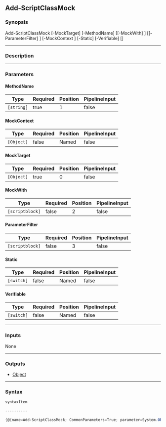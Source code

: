 Add-ScriptClassMock
-------------------

### Synopsis

Add-ScriptClassMock [-MockTarget] <Object> [-MethodName] <string> [[-MockWith] <scriptblock>] [[-ParameterFilter] <scriptblock>] [-MockContext <Object>] [-Static] [-Verifiable] [<CommonParameters>]

---

### Description

---

### Parameters
#### **MethodName**

|Type      |Required|Position|PipelineInput|
|----------|--------|--------|-------------|
|`[string]`|true    |1       |false        |

#### **MockContext**

|Type      |Required|Position|PipelineInput|
|----------|--------|--------|-------------|
|`[Object]`|false   |Named   |false        |

#### **MockTarget**

|Type      |Required|Position|PipelineInput|
|----------|--------|--------|-------------|
|`[Object]`|true    |0       |false        |

#### **MockWith**

|Type           |Required|Position|PipelineInput|
|---------------|--------|--------|-------------|
|`[scriptblock]`|false   |2       |false        |

#### **ParameterFilter**

|Type           |Required|Position|PipelineInput|
|---------------|--------|--------|-------------|
|`[scriptblock]`|false   |3       |false        |

#### **Static**

|Type      |Required|Position|PipelineInput|
|----------|--------|--------|-------------|
|`[switch]`|false   |Named   |false        |

#### **Verifiable**

|Type      |Required|Position|PipelineInput|
|----------|--------|--------|-------------|
|`[switch]`|false   |Named   |false        |

---

### Inputs
None

---

### Outputs
* [Object](https://learn.microsoft.com/en-us/dotnet/api/System.Object)

---

### Syntax
```PowerShell
syntaxItem
```
```PowerShell
----------
```
```PowerShell
{@{name=Add-ScriptClassMock; CommonParameters=True; parameter=System.Object[]}}
```
